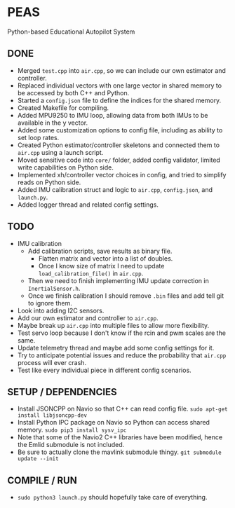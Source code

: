 # PEAS

Python-based Educational Autopilot System

## DONE

- Merged `test.cpp` into `air.cpp`, so we can include our own estimator and controller.
- Replaced individual vectors with one large vector in shared memory to be accessed by both C++ and Python.
- Started a `config.json` file to define the indices for the shared memory.
- Created Makefile for compiling.
- Added MPU9250 to IMU loop, allowing data from both IMUs to be available in the y vector.
- Added some customization options to config file, including as ability to set loop rates.
- Created Python estimator/controller skeletons and connected them to `air.cpp` using a launch script.
- Moved sensitive code into `core/` folder, added config validator, limited write capabilities on Python side.
- Implemented xh/controller vector choices in config, and tried to simplify reads on Python side.
- Added IMU calibration struct and logic to `air.cpp`, `config.json`, and `launch.py`.
- Added logger thread and related config settings.

## TODO

- IMU calibration
  - Add calibration scripts, save results as binary file.
    - Flatten matrix and vector into a list of doubles.
    - Once I know size of matrix I need to update `load_calibration_file()` in `air.cpp`.
  - Then we need to finish implementing IMU update correction in `InertialSensor.h`.
  - Once we finish calibration I should remove `.bin` files and add tell git to ignore them.
- Look into adding I2C sensors.
- Add our own estimator and controller to `air.cpp`.
- Maybe break up `air.cpp` into multiple files to allow more flexibility.
- Test servo loop because I don't know if the rcin and pwm scales are the same.
- Update telemetry thread and maybe add some config settings for it.
- Try to anticipate potential issues and reduce the probability that `air.cpp` process will ever crash.
- Test like every individual piece in different config scenarios.

## SETUP / DEPENDENCIES

- Install JSONCPP on Navio so that C++ can read config file. `sudo apt-get install libjsoncpp-dev`
- Install Python IPC package on Navio so Python can access shared memory. `sudo pip3 install sysv_ipc`
- Note that some of the Navio2 C++ libraries have been modified, hence the Emlid submodule is not included.
- Be sure to actually clone the mavlink submodule thingy. `git submodule update --init`

## COMPILE / RUN

- `sudo python3 launch.py` should hopefully take care of everything.
